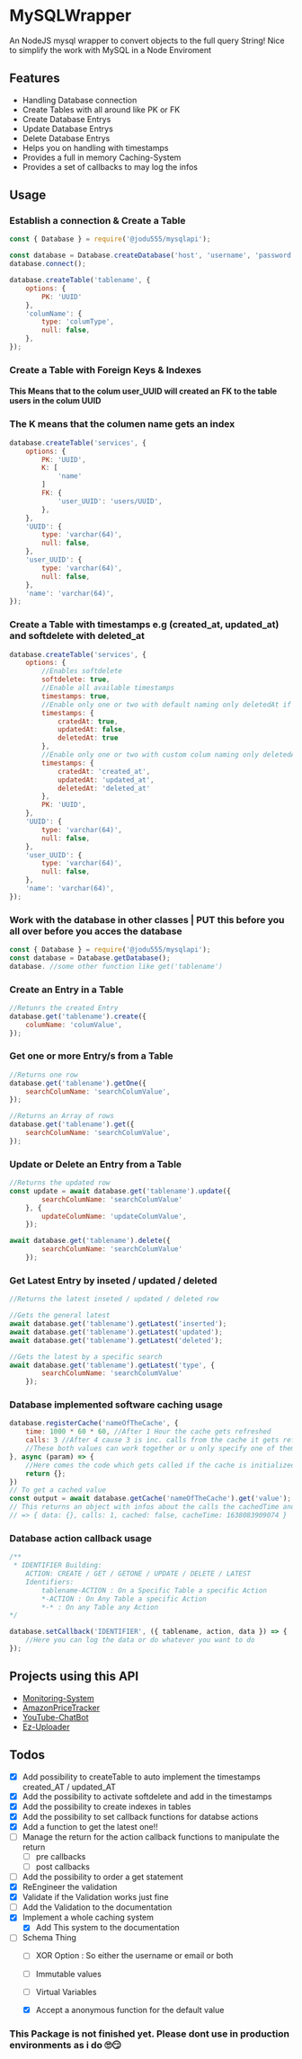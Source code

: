 # MySQLWrapper
An NodeJS mysql wrapper to convert objects to the full query String! Nice to simplify the work with MySQL in a Node Enviroment

## Features

  * Handling Database connection
  * Create Tables with all around like PK or FK
  * Create Database Entrys
  * Update Database Entrys
  * Delete Database Entrys
  * Helps you on handling with timestamps
  * Provides a full in memory Caching-System
  * Provides a set of callbacks to may log the infos

## Usage

### Establish a connection & Create a Table 

```javascript
const { Database } = require('@jodu555/mysqlapi');

const database = Database.createDatabase('host', 'username', 'password', 'database');
database.connect();

database.createTable('tablename', {
    options: {
        PK: 'UUID'
    },
    'columName': {
        type: 'columType',
        null: false,
    },
});
```

### Create a Table with Foreign Keys & Indexes
#### This Means that to the colum user_UUID will created an FK to the table users in the colum UUID
### The K means that the columen name gets an index

```javascript
database.createTable('services', {
    options: {
        PK: 'UUID',
        K: [
            'name'
        ]
        FK: {
            'user_UUID': 'users/UUID',
        },
    },
    'UUID': {
        type: 'varchar(64)',
        null: false,
    },
    'user_UUID': {
        type: 'varchar(64)',
        null: false,
    },
    'name': 'varchar(64)',
});
```

### Create a Table with timestamps e.g (created_at, updated_at) and softdelete with deleted_at

```javascript
database.createTable('services', {
    options: {
        //Enables softdelete
        softdelete: true,
        //Enable all available timestamps
        timestamps: true,
        //Enable only one or two with default naming only deletedAt if softdelete is activ
        timestamps: {
            cratedAt: true,
            updatedAt: false,
            deletedAt: true
        },
        //Enable only one or two with custom colum naming only deletedAt if softdelete is activ
        timestamps: {
            cratedAt: 'created_at',
            updatedAt: 'updated_at',
            deletedAt: 'deleted_at'
        },
        PK: 'UUID',
    },
    'UUID': {
        type: 'varchar(64)',
        null: false,
    },
    'user_UUID': {
        type: 'varchar(64)',
        null: false,
    },
    'name': 'varchar(64)',
});
```

### Work with the database in other classes | PUT this before you all over before you acces the database

```javascript
const { Database } = require('@jodu555/mysqlapi');
const database = Database.getDatabase();
database. //some other function like get('tablename')
```

### Create an Entry in a Table 

```javascript
//Retunrs the created Entry
database.get('tablename').create({
    columName: 'columValue',
});
```

### Get one or more Entry/s from a Table 

```javascript
//Returns one row
database.get('tablename').getOne({
    searchColumName: 'searchColumValue',
});

//Returns an Array of rows
database.get('tablename').get({
    searchColumName: 'searchColumValue',
});
```

### Update or Delete an Entry from a Table 

```javascript
//Returns the updated row
const update = await database.get('tablename').update({
        searchColumName: 'searchColumValue'
    }, {
        updateColumName: 'updateColumValue',
    });

await database.get('tablename').delete({
        searchColumName: 'searchColumValue'
    });
```

### Get Latest Entry by inseted / updated / deleted 

```javascript
//Returns the latest inseted / updated / deleted row

//Gets the general latest
await database.get('tablename').getLatest('inserted');
await database.get('tablename').getLatest('updated');
await database.get('tablename').getLatest('deleted');

//Gets the latest by a specific search
await database.get('tablename').getLatest('type', {
        searchColumName: 'searchColumValue'
    });

```

### Database implemented software caching usage
```javascript
database.registerCache('nameOfTheCache', {
    time: 1000 * 60 * 60, //After 1 Hour the cache gets refreshed
    calls: 3 //After 4 cause 3 is inc. calls from the cache it gets refreshed 
    //These both values can work together or u only specify one of them
}, async (param) => {
    //Here comes the code which gets called if the cache is initialized or refreshes
    return {};
})
// To get a cached value
const output = await database.getCache('nameOfTheCache').get('value');
// This returns an object with infos about the calls the cachedTime and the data
// => { data: {}, calls: 1, cached: false, cacheTime: 1638083909074 }
```


### Database action callback usage

```javascript
/**
 * IDENTIFIER Building:
    ACTION: CREATE / GET / GETONE / UPDATE / DELETE / LATEST
    Identifiers:
        tablename-ACTION : On a Specific Table a specific Action
        *-ACTION : On Any Table a specific Action
        *-* : On any Table any Action
*/

database.setCallback('IDENTIFIER', ({ tablename, action, data }) => {
    //Here you can log the data or do whatever you want to do
});
```

## Projects using this API

* [Monitoring-System](https://github.com/Jodu555/MonitoringSystem-Core)
* [AmazonPriceTracker](https://github.com/Jodu555/AmazonPriceTracker)
* [YouTube-ChatBot](https://github.com/Jodu555/YouTube-ChatBot)
* [Ez-Uploader](https://ez-uploader.de)

## Todos

* [x] Add possibility to createTable to auto implement the timestamps created_AT / updated_AT
* [x] Add the possibility to activate softdelete and add in the timestamps
* [x] Add the possibility to create indexes in tables
* [x] Add the possibility to set callback functions for databse actions
* [x] Add a function to get the latest one!!
* [ ] Manage the return for the action callback functions to manipulate the return
    * [ ] pre callbacks
    * [ ] post callbacks
* [ ] Add the possibility to order a get statement
* [x] ReEngineer the validation
* [x] Validate if the Validation works just fine
* [ ] Add the Validation to the documentation
* [x] Implement a whole caching system
    * [x] Add This system to the documentation
* [ ] Schema Thing
    * [ ] XOR Option : So either the username or email or both
    * [ ] Immutable values
    * [ ] Virtual Variables
    * [x] Accept a anonymous function for the default value



### This Package is not finished yet. Please dont use in production environments as i do 🙄😏